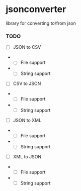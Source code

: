 # jsonconverter
library for converting to/from json


### TODO

- [ ] JSON to CSV
- - [ ] File support
- - [ ] String support
- [ ] CSV to JSON
- - [ ] File support
- - [ ] String support
- [ ] JSON to XML
- - [ ] File support
- - [ ] String support
- [ ] XML to JSON
- - [ ] File support
- - [ ] String support
